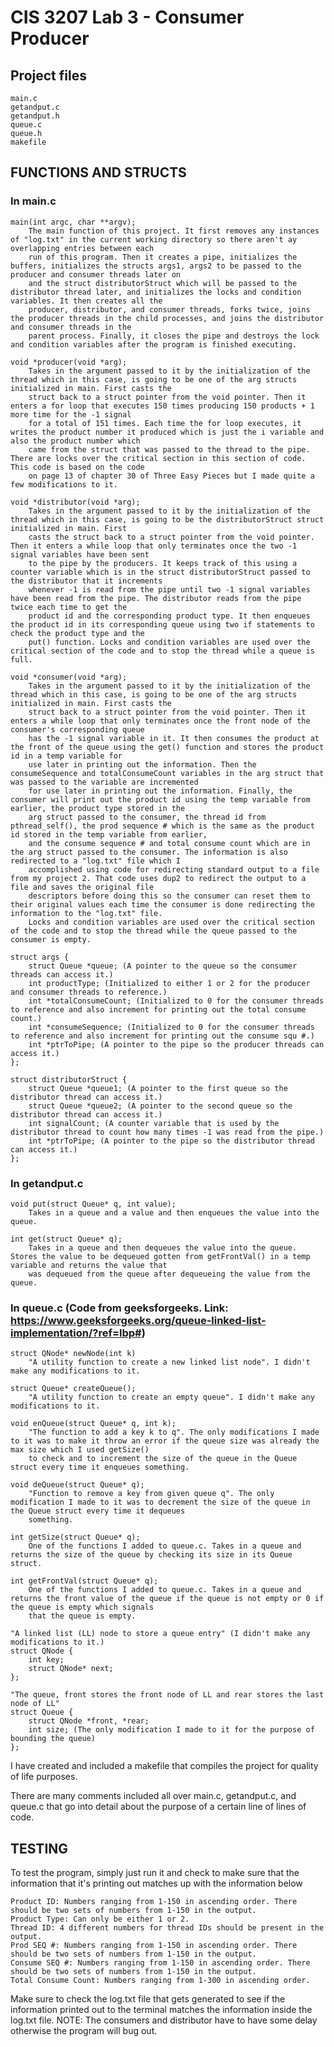 # CIS 3207 Lab 3 - Consumer Producer

## Project files

    main.c
    getandput.c
    getandput.h
    queue.c
    queue.h
    makefile

## FUNCTIONS AND STRUCTS

### In main.c
    main(int argc, char **argv);
        The main function of this project. It first removes any instances of "log.txt" in the current working directory so there aren't ay overlapping entries between each
        run of this program. Then it creates a pipe, initializes the buffers, initializes the structs args1, args2 to be passed to the producer and consumer threads later on
        and the struct distributorStruct which will be passed to the distributor thread later, and initializes the locks and condition variables. It then creates all the
        producer, distributor, and consumer threads, forks twice, joins the producer threads in the child processes, and joins the distributor and consumer threads in the
        parent process. Finally, it closes the pipe and destroys the lock and condition variables after the program is finished executing.

    void *producer(void *arg);
        Takes in the argument passed to it by the initialization of the thread which in this case, is going to be one of the arg structs initialized in main. First casts the
        struct back to a struct pointer from the void pointer. Then it enters a for loop that executes 150 times producing 150 products + 1 more time for the -1 signal
        for a total of 151 times. Each time the for loop executes, it writes the product number it produced which is just the i variable and also the product number which
        came from the struct that was passed to the thread to the pipe. There are locks over the critical section in this section of code. This code is based on the code
        on page 13 of chapter 30 of Three Easy Pieces but I made quite a few modifications to it.

    void *distributor(void *arg);
        Takes in the argument passed to it by the initialization of the thread which in this case, is going to be the distributorStruct struct initialized in main. First 
        casts the struct back to a struct pointer from the void pointer. Then it enters a while loop that only terminates once the two -1 signal variables have been sent
        to the pipe by the producers. It keeps track of this using a counter variable which is in the struct distributorStruct passed to the distributor that it increments
        whenever -1 is read from the pipe until two -1 signal variables have been read from the pipe. The distributor reads from the pipe twice each time to get the
        product id and the corresponding product type. It then enqueues the product id in its corresponding queue using two if statements to check the product type and the
        put() function. Locks and condition variables are used over the critical section of the code and to stop the thread while a queue is full.

    void *consumer(void *arg);
        Takes in the argument passed to it by the initialization of the thread which in this case, is going to be one of the arg structs initialized in main. First casts the
        struct back to a struct pointer from the void pointer. Then it enters a while loop that only terminates once the front node of the consumer's corresponding queue 
        has the -1 signal variable in it. It then consumes the product at the front of the queue using the get() function and stores the product id in a temp variable for
        use later in printing out the information. Then the consumeSequence and totalConsumeCount variables in the arg struct that was passed to the variable are incremented
        for use later in printing out the information. Finally, the consumer will print out the product id using the temp variable from earlier, the product type stored in the
        arg struct passed to the consumer, the thread id from pthread_self(), the prod sequence # which is the same as the product id stored in the temp variable from earlier,
        and the consume sequence # and total consume count which are in the arg struct passed to the consumer. The information is also redirected to a "log.txt" file which I
        accomplished using code for redirecting standard output to a file from my project 2. That code uses dup2 to redirect the output to a file and saves the original file
        descriptors before doing this so the consumer can reset them to their original values each time the consumer is done redirecting the information to the "log.txt" file.
        Locks and condition variables are used over the critical section of the code and to stop the thread while the queue passed to the consumer is empty.

    struct args {
        struct Queue *queue; (A pointer to the queue so the consumer threads can access it.)
        int productType; (Initialized to either 1 or 2 for the producer and consumer threads to reference.)
        int *totalConsumeCount; (Initialized to 0 for the consumer threads to reference and also increment for printing out the total consume count.)
        int *consumeSequence; (Initialized to 0 for the consumer threads to reference and also increment for printing out the consume squ #.)
        int *ptrToPipe; (A pointer to the pipe so the producer threads can access it.)
    };

    struct distributorStruct {
        struct Queue *queue1; (A pointer to the first queue so the distributor thread can access it.)
        struct Queue *queue2; (A pointer to the second queue so the distributor thread can access it.)
        int signalCount; (A counter variable that is used by the distributor thread to count how many times -1 was read from the pipe.)
        int *ptrToPipe; (A pointer to the pipe so the distributor thread can access it.)
    };

### In getandput.c
    void put(struct Queue* q, int value);
        Takes in a queue and a value and then enqueues the value into the queue.

    int get(struct Queue* q);
        Takes in a queue and then dequeues the value into the queue. Stores the value to be dequeued gotten from getFrontVal() in a temp variable and returns the value that
        was dequeued from the queue after dequeueing the value from the queue.

### In queue.c (Code from geeksforgeeks. Link: https://www.geeksforgeeks.org/queue-linked-list-implementation/?ref=lbp#)
    struct QNode* newNode(int k)
        "A utility function to create a new linked list node". I didn't make any modifications to it.

    struct Queue* createQueue();
        "A utility function to create an empty queue". I didn't make any modifications to it.

    void enQueue(struct Queue* q, int k);
        "The function to add a key k to q". The only modifications I made to it was to make it throw an error if the queue size was already the max size which I used getSize()
        to check and to increment the size of the queue in the Queue struct every time it enqueues something.

    void deQueue(struct Queue* q);
        "Function to remove a key from given queue q". The only modification I made to it was to decrement the size of the queue in the Queue struct every time it dequeues
        something.

    int getSize(struct Queue* q);
        One of the functions I added to queue.c. Takes in a queue and returns the size of the queue by checking its size in its Queue struct.

    int getFrontVal(struct Queue* q);
        One of the functions I added to queue.c. Takes in a queue and returns the front value of the queue if the queue is not empty or 0 if the queue is empty which signals
        that the queue is empty.

    "A linked list (LL) node to store a queue entry" (I didn't make any modifications to it.)
    struct QNode {
        int key;
        struct QNode* next;
    };

    "The queue, front stores the front node of LL and rear stores the last node of LL"
    struct Queue {
        struct QNode *front, *rear;
        int size; (The only modification I made to it for the purpose of bounding the queue)
    };


I have created and included a makefile that compiles the project for quality of life purposes.

There are many comments included all over main.c, getandput.c, and queue.c that go into detail about
the purpose of a certain line of lines of code.

## TESTING
To test the program, simply just run it and check to make sure that the information that it's printing out matches up with the information below

    Product ID: Numbers ranging from 1-150 in ascending order. There should be two sets of numbers from 1-150 in the output.
    Product Type: Can only be either 1 or 2.
    Thread ID: 4 different numbers for thread IDs should be present in the output.
    Prod SEQ #: Numbers ranging from 1-150 in ascending order. There should be two sets of numbers from 1-150 in the output.
    Consume SEQ #: Numbers ranging from 1-150 in ascending order. There should be two sets of numbers from 1-150 in the output.
    Total Consume Count: Numbers ranging from 1-300 in ascending order.

Make sure to check the log.txt file that gets generated to see if the information printed out to the terminal matches the information inside the
log.txt file. NOTE: The consumers and distributor have to have some delay otherwise the program will bug out.
